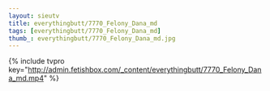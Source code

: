 ```yaml
--- 
layout: sieutv
title: everythingbutt/7770_Felony_Dana_md
tags: [everythingbutt/7770_Felony_Dana_md]
thumb_: everythingbutt/7770_Felony_Dana_md.jpg
---
```

{% include tvpro key="http://admin.fetishbox.com/_content/everythingbutt/7770_Felony_Dana_md.mp4" %} 
